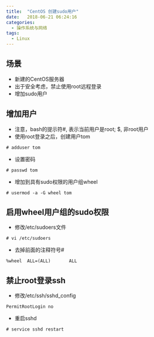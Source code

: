 ```yaml
---
title:  "CentOS 创建sudo用户"
date:   2018-06-21 06:24:16
categories:
  - 操作系统与网络
tags:
  - Linux
---
```


## 场景

* 新建的CentOS服务器
* 出于安全考虑，禁止使用root远程登录
* 增加sudo用户

## 增加用户

* 注意，bash的提示符#, 表示当前用户是root; $, 非root用户
* 使用root登录之后，创建用户tom
```shell
# adduser tom
```
* 设置密码
```shell
# passwd tom
```
* 增加到具有sudo权限的用户组wheel
```shell
# usermod -a -G wheel tom
```

## 启用wheel用户组的sudo权限

* 修改/etc/sudoers文件
```shell
# vi /etc/sudoers
```

* 去掉前面的注释符号#
```shell
%wheel  ALL=(ALL)       ALL
```

## 禁止root登录ssh

* 修改/etc/ssh/sshd_config
```shell
PermitRootLogin no
```

* 重启sshd
```shell
# service sshd restart
```
